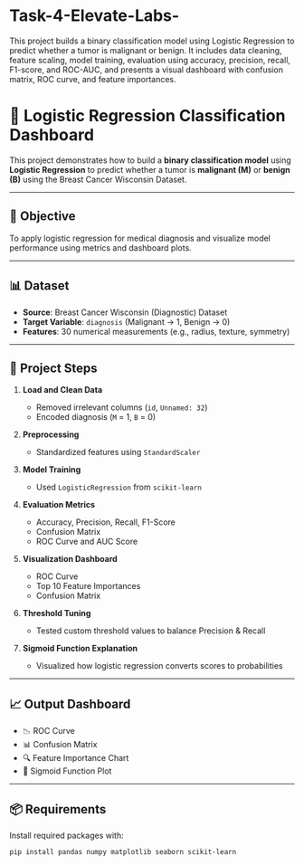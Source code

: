 # Task-4-Elevate-Labs-
This project builds a binary classification model using Logistic Regression to predict whether a tumor is malignant or benign. It includes data cleaning, feature scaling, model training, evaluation using accuracy, precision, recall, F1-score, and ROC-AUC, and presents a visual dashboard with confusion matrix, ROC curve, and feature importances.
# 🧠 Logistic Regression Classification Dashboard

This project demonstrates how to build a **binary classification model** using **Logistic Regression** to predict whether a tumor is **malignant (M)** or **benign (B)** using the Breast Cancer Wisconsin Dataset.

---

## 📌 Objective

To apply logistic regression for medical diagnosis and visualize model performance using metrics and dashboard plots.

---

## 📊 Dataset

- **Source**: Breast Cancer Wisconsin (Diagnostic) Dataset
- **Target Variable**: `diagnosis` (Malignant → 1, Benign → 0)
- **Features**: 30 numerical measurements (e.g., radius, texture, symmetry)

---

## 🚀 Project Steps

1. **Load and Clean Data**  
   - Removed irrelevant columns (`id`, `Unnamed: 32`)  
   - Encoded diagnosis (`M` = 1, `B` = 0)

2. **Preprocessing**  
   - Standardized features using `StandardScaler`

3. **Model Training**  
   - Used `LogisticRegression` from `scikit-learn`

4. **Evaluation Metrics**  
   - Accuracy, Precision, Recall, F1-Score  
   - Confusion Matrix  
   - ROC Curve and AUC Score  

5. **Visualization Dashboard**  
   - ROC Curve  
   - Top 10 Feature Importances  
   - Confusion Matrix  

6. **Threshold Tuning**  
   - Tested custom threshold values to balance Precision & Recall

7. **Sigmoid Function Explanation**  
   - Visualized how logistic regression converts scores to probabilities

---

## 📈 Output Dashboard

- 📉 ROC Curve  
- 📊 Confusion Matrix  
- 🔍 Feature Importance Chart  
- 🧮 Sigmoid Function Plot

---

## 📦 Requirements

Install required packages with:

```bash
pip install pandas numpy matplotlib seaborn scikit-learn
